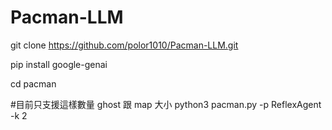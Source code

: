 # Pacman-LLM

git clone https://github.com/polor1010/Pacman-LLM.git

pip install google-genai

cd pacman

#目前只支援這樣數量 ghost 跟 map 大小
python3  pacman.py -p ReflexAgent -k 2

